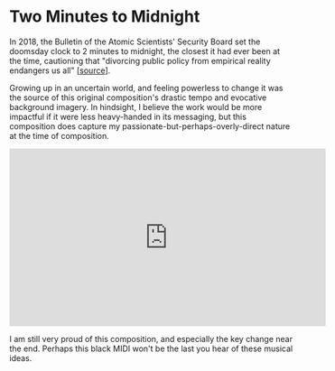 # Two Minutes to Midnight

In 2018, the Bulletin of the Atomic Scientists' Security Board set the doomsday clock to 2 minutes to midnight, the closest it had ever been at the time, cautioning that "divorcing public policy from empirical reality endangers us all" [[source](https://www.cnn.com/2018/01/25/politics/doomsday-clock-closer-nuclear-midnight)].

Growing up in an uncertain world, and feeling powerless to change it was the source of this original composition's drastic tempo and evocative background imagery. In hindsight, I believe the work would be more impactful if it were less heavy-handed in its messaging, but this composition does capture my passionate-but-perhaps-overly-direct nature at the time of composition.

<iframe width="560" height="315" src="https://www.youtube.com/embed/GwkIZWwgKsA?si=gQSYGKomr_C19UP0" title="YouTube video player" frameborder="0" allow="accelerometer; autoplay; clipboard-write; encrypted-media; gyroscope; picture-in-picture; web-share" referrerpolicy="strict-origin-when-cross-origin" allowfullscreen></iframe>

I am still very proud of this composition, and especially the key change near the end. Perhaps this black MIDI won't be the last you hear of these musical ideas.